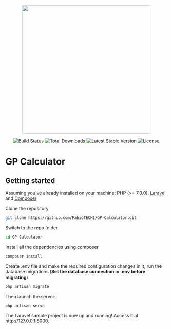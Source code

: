 <p align="center"><a href="https://laravel.com" target="_blank"><img src="https://raw.githubusercontent.com/laravel/art/master/logo-lockup/5%20SVG/2%20CMYK/1%20Full%20Color/laravel-logolockup-cmyk-red.svg" width="400"></a></p>

<p align="center">
<a href="https://travis-ci.org/laravel/framework"><img src="https://travis-ci.org/laravel/framework.svg" alt="Build Status"></a>
<a href="https://packagist.org/packages/laravel/framework"><img src="https://img.shields.io/packagist/dt/laravel/framework" alt="Total Downloads"></a>
<a href="https://packagist.org/packages/laravel/framework"><img src="https://img.shields.io/packagist/v/laravel/framework" alt="Latest Stable Version"></a>
<a href="https://packagist.org/packages/laravel/framework"><img src="https://img.shields.io/packagist/l/laravel/framework" alt="License"></a>
</p>

# GP Calculator
## Getting started

Assuming you've already installed on your machine: PHP (>= 7.0.0), [Laravel](https://laravel.com) and [Composer](https://getcomposer.org)

Clone the repository
``` bash
git clone https://github.com/FabioTECH1/GP-Calculator.git
```

Switch to the repo folder
``` bash
cd GP-Calculator
```

Install all the dependencies using composer
``` bash
composer install
```

Create .env file and make the required configuration changes in it, run the database migrations (**Set the database connection in .env before migrating**)
``` bash
php artisan migrate
```

Then launch the server:
``` bash
php artisan serve
```

The Laravel sample project is now up and running! Access it at http://127.0.0.1:8000.
